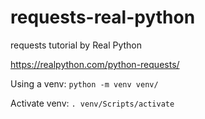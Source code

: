 # requests-real-python
requests tutorial by Real Python 

https://realpython.com/python-requests/


Using a venv: `python -m venv venv/`

Activate venv: `. venv/Scripts/activate`